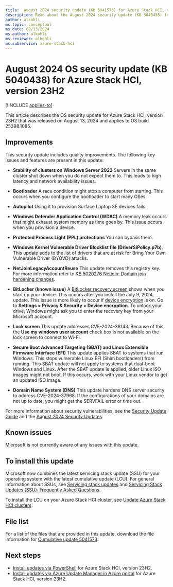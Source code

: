 ```yaml
---
title:  August 2024 security update (KB 5041573) for Azure Stack HCI, version 23H2
description: Read about the August 2024 security update (KB 5040438) for Azure Stack HCI, version 23H2.
author: alkohli
ms.topic: conceptual
ms.date: 08/13/2024
ms.author: alkohli
ms.reviewer: alkohli
ms.subservice: azure-stack-hci
---
```


# August 2024 OS security update (KB 5040438) for Azure Stack HCI, version 23H2

[!INCLUDE [applies-to](../../includes/hci-applies-to-23h2.md)]

This article describes the OS security update for Azure Stack HCI, version 23H2 that was released on August 13, 2024 and applies to OS build 25398.1085.

<!--For an overview of Azure Stack HCI, version 23H2 release notes, see the [update history](https://support.microsoft.com/topic/release-notes-for-azure-stack-hci-version-23h2-018b9b10-a75b-4ad7-b9d1-7755f81e5b0b).-->

## Improvements

This security update includes quality improvements. The following key issues and features are present in this update:

- **Stability of clusters on Windows Server 2022** Servers in the same cluster shut down when you do not expect them to. This leads to high latency and network availability issues.  

- **Bootloader** A race condition might stop a computer from starting. This occurs when you configure the bootloader to start many OSes.  

- **Autopilot** Using it to provision Surface Laptop SE devices fails.  

- **Windows Defender Application Control (WDAC)** A memory leak occurs that might exhaust system memory as time goes by. This issue occurs when you provision a device.  

- **Protected Process Light (PPL) protections** You can bypass them.  

- **Windows Kernel Vulnerable Driver Blocklist file (DriverSiPolicy.p7b)**. This update adds to the list of drivers that are at risk for Bring Your Own Vulnerable Driver (BYOVD) attacks.  

- **NetJoinLegacyAccountReuse** This update removes this registry key. For more information refer to [KB 5020276 Netjoin: Domain join hardening changes](https://support.microsoft.com/topic/kb5020276-netjoin-domain-join-hardening-changes-2b65a0f3-1f4c-42ef-ac0f-1caaf421baf8).

- **BitLocker (known issue)** A [BitLocker recovery screen](/windows/security/operating-system-security/data-protection/bitlocker/recovery-overview) shows when you start up your device. This occurs after you install the July 9, 2024, update. This issue is more likely to occur if [device encryption](https://support.microsoft.com/windows/turn-on-device-encryption-0c453637-bc88-5f74-5105-741561aae838) is on. Go to **Settings > Privacy & Security > Device encryption**. To unlock your drive, Windows might ask you to enter the recovery key from your Microsoft account.

- **Lock screen** This update addresses CVE-2024-38143. Because of this, the **Use my windows user account** check box is not available on the lock screen to connect to Wi-Fi.

- **Secure Boot Advanced Targeting (SBAT) and Linux Extensible Firmware Interface (EFI)** This update applies SBAT to systems that run Windows. This stops vulnerable Linux EFI (Shim bootloaders) from running. This SBAT update will not apply to systems that dual-boot Windows and Linux. After the SBAT update is applied, older Linux ISO images might not boot. If this occurs, work with your Linux vendor to get an updated ISO image.

- **Domain Name System (DNS)** This update hardens DNS server security to address CVE-2024-37968. If the configurations of your domains are not up to date, you might get the SERVFAIL error or time out.

For more information about security vulnerabilities, see the [Security Update Guide](https://msrc.microsoft.com/update-guide/) and the [August 2024 Security Updates](https://msrc.microsoft.com/update-guide/releaseNote/2024-Aug).

## Known issues

Microsoft is not currently aware of any issues with this update.

## To install this update

Microsoft now combines the latest servicing stack update (SSU) for your operating system with the latest cumulative update (LCU). For general information about SSUs, see [Servicing stack updates](/windows/deployment/update/servicing-stack-updates) and [Servicing Stack Updates (SSU): Frequently Asked Questions](https://support.microsoft.com/topic/servicing-stack-updates-ssu-frequently-asked-questions-06b62771-1cb0-368c-09cf-87c4efc4f2fe).

To install the LCU on your Azure Stack HCI cluster, see [Update Azure Stack HCI clusters](../update/about-updates-23h2.md).

## File list

For a list of the files that are provided in this update, download the file information for [Cumulative update 5041573](https://go.microsoft.com/fwlink/?linkid=2282056).

## Next steps

- [Install updates via PowerShell](../update/update-via-powershell-23h2.md) for Azure Stack HCI, version 23H2.
- [Install updates via Azure Update Manager in Azure portal](../update/azure-update-manager-23h2.md) for Azure Stack HCI, version 23H2.
